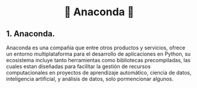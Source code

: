 <h1 align="center">
🔸 Anaconda 🔸
</h1>

## 1. Anaconda.

Anaconda es una compañia que entre otros productos y servicios, ofrece un entorno multiplataforma para el desarrollo de aplicaciones en Python, su ecosistema incluye tanto herramientas como bibliotecas precompiladas, las cuales estan diseñadas para facilitar la gestión de recursos computacionales en proyectos de aprendizaje automático, ciencia de datos, inteligencia artificial, y análisis de datos, solo pormencionar algunos.
